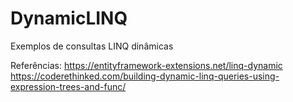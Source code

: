 # DynamicLINQ

Exemplos de consultas LINQ dinâmicas

Referências:
https://entityframework-extensions.net/linq-dynamic
https://coderethinked.com/building-dynamic-linq-queries-using-expression-trees-and-func/

